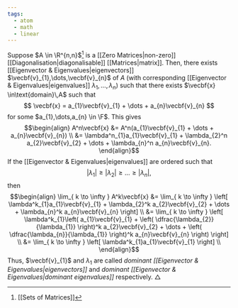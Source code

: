 ```yaml
---
tags:
  - atom
  - math
  - linear
---
```

Suppose $A \in \R^{n,n}$[^2] is a [[Zero Matrices|non-zero]] [[Diagonalisation|diagonalisable]] [[Matrices|matrix]]. Then, there exists [[Eigenvector & Eigenvalues|eigenvectors]] $\vecbf{v}_{1},\dots,\vecbf{v}_{n}$ of $A$ (with corresponding [[Eigenvector & Eigenvalues|eigenvalues]] $\lambda_{1},\dots,\lambda_{n}$) such that there exists $\vecbf{x} \in\text{domain}\,A$ such that
$$ \vecbf{x} = a_{1}\vecbf{v}_{1} + \dots + a_{n}\vecbf{v}_{n} $$
for some $a_{1},\dots,a_{n} \in \F$. This gives
$$\begin{align}
	A^n\vecbf{x} &= A^n(a_{1}\vecbf{v}_{1} + \dots + a_{n}\vecbf{v}_{n}) \\
	&= \lambda^n_{1}a_{1}\vecbf{v}_{1} + \lambda_{2}^n a_{2}\vecbf{v}_{2} + \dots + \lambda_{n}^n a_{n}\vecbf{v}_{n}.
\end{align}$$
If the [[Eigenvector & Eigenvalues|eigenvalues]] are ordered such that
$$\left| \lambda_{1} \right| \ge \left| \lambda_{2} \right| \ge \dots \ge \left| \lambda_{n} \right|, $$
then
$$\begin{align}
	\lim_{ k \to \infty } A^k\vecbf{x} &= \lim_{ k \to \infty } \left[ \lambda^k_{1}a_{1}\vecbf{v}_{1} + \lambda_{2}^k a_{2}\vecbf{v}_{2} + \dots + \lambda_{n}^k a_{n}\vecbf{v}_{n} \right]  \\
	&= \lim_{ k \to \infty } \left[ \lambda^k_{1}\left( a_{1}\vecbf{v}_{1} + \left( \dfrac{\lambda_{2}}{\lambda_{1}} \right)^k a_{2}\vecbf{v}_{2} + \dots + \left( \dfrac{\lambda_{n}}{\lambda_{1}} \right)^k a_{n}\vecbf{v}_{n} \right) \right] \\
	&= \lim_{ k \to \infty } \left[ \lambda^k_{1}a_{1}\vecbf{v}_{1} \right] \\
\end{align}$$
Thus, $\vecbf{v}_{1}$ and $\lambda_{1}$ are called *dominant [[Eigenvector & Eigenvalues|eigenvectors]]* and *dominant [[Eigenvector & Eigenvalues|dominant eigenvalues]]* respectively. $\triangle$



[^1]: [[Asymptotic Notation]]

[^2]: [[Sets of Matrices]]
